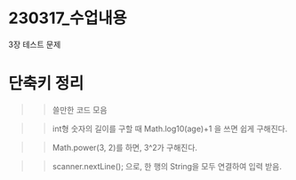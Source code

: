 # 230317_수업내용

3장 테스트 문제

# 단축키 정리

>> 쓸만한  코드 모음

>> int형 숫자의 길이를 구할 때 Math.log10(age)+1 을 쓰면 쉽게 구해진다.

>> Math.power(3, 2)를 하면, 3^2가 구해진다.

>> scanner.nextLine(); 으로, 한 행의 String을 모두 연결하여 입력 받음.